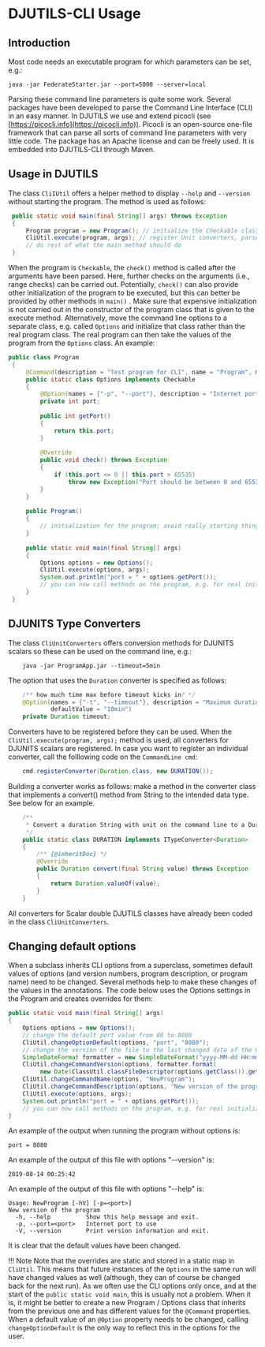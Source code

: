 # DJUTILS-CLI Usage

## Introduction

Most code needs an executable program for which parameters can be set, e.g.:

```text
java -jar FederateStarter.jar --port=5000 --server=local
```

Parsing these command line parameters is quite some work. Several packages have been developed to parse the Command Line Interface (CLI)  in an easy manner. In DJUTILS we use and extend picocli (see [https://picocli.info](https://picocli.info)). Picocli is an open-source one-file framework that can parse all sorts of command line parameters with very little code. The package has an Apache license and can be freely used. It is embedded into DJUTILS-CLI through Maven.


## Usage in DJUTILS

The class `CliIUtil` offers a helper method to display `--help` and `--version` without starting the program. The method is used as follows: 

```java
 public static void main(final String[] args) throws Exception
 {
     Program program = new Program(); // initialize the Checkable class with the @Option information
     CliUtil.execute(program, args); // register Unit converters, parse the command line, catch --help, --version and error
     // do rest of what the main method should do
 }
```
 
When the program is `Checkable`, the `check()` method is called after the arguments have been parsed. Here, further checks on the arguments (i.e., range checks) can be carried out. Potentially, `check()` can also provide other initialization of the program to be executed, but this can better be provided by other methods in `main()` . Make sure that expensive initialization is not carried out in the constructor of the program class that is given to the execute method. Alternatively, move the command line options to a separate class, e.g. called `Options` and initialize that class rather than the real program class. The real program can then take the values of the program from the `Options` class. An example:  

```java
public class Program
 {
     @Command(description = "Test program for CLI", name = "Program", mixinStandardHelpOptions = true, version = "1.0")
     public static class Options implements Checkable
     {
         @Option(names = {"-p", "--port"}, description = "Internet port to use", defaultValue = "80")
         private int port;
 
         public int getPort()
         {
             return this.port;
         }
 
         @Override
         public void check() throws Exception
         {
             if (this.port <= 0 || this.port > 65535)
                 throw new Exception("Port should be between 0 and 65535");
         }
     }
 
     public Program()
     {
         // initialization for the program; avoid really starting things
     }
 
     public static void main(final String[] args)
     {
         Options options = new Options();
         CliUtil.execute(options, args);
         System.out.println("port = " + options.getPort());
         // you can now call methods on the program, e.g. for real initialization using the CLI parameters in options
     }
 }
```


## DJUNITS Type Converters

The class `CliUnitConverters` offers conversion methods for DJUNITS scalars so these can be used on the command line, e.g.: 

```text
    java -jar ProgramApp.jar --timeout=5min
```

The option that uses the `Duration` converter is specified as follows:

```java
    /** how much time max before timeout kicks in? */
    @Option(names = {"-t", "--timeout"}, description = "Maximum duration before timeout stops the process",
            defaultValue = "10min")
    private Duration timeout;
```

Converters have to be registered before they can be used. When the `CliUtil.execute(program, args);` method is used, all converters for DJUNITS scalars are registered. In case you want to register an individual converter, call the folllowing code on the `CommandLine cmd`:

```java
    cmd.registerConverter(Duration.class, new DURATION());
```

Building a converter works as follows: make a method in the converter class that implements a convert() method from String to the intended data type. See below for an example.

```java
    /**
     * Convert a duration String with unit on the command line to a Duration scalar.
     */
    public static class DURATION implements ITypeConverter<Duration>
    {
        /** {@inheritDoc} */
        @Override
        public Duration convert(final String value) throws Exception
        {
            return Duration.valueOf(value);
        }
    }
```

All converters for Scalar double DJUTILS classes have already been coded in the class `CliUnitConverters`.


## Changing default options

When a subclass inherits CLI options from a superclass, sometimes default values of options (and version numbers, program description, or program name) need to be changed. Several methods help to make these changes of the values in the annotations. The code below uses the Options settings in the Program and creates overrides for them:

```java
public static void main(final String[] args)
{
    Options options = new Options();
    // change the default port value from 80 to 8080
    CliUtil.changeOptionDefault(options, "port", "8080"); 
    // change the version of the file to the last changed date of the Options class file
    SimpleDateFormat formatter = new SimpleDateFormat("yyyy-MM-dd HH:mm:ss");
    CliUtil.changeCommandVersion(options, formatter.format(
         new Date(ClassUtil.classFileDescriptor(options.getClass()).getLastChangedDate())));
    CliUtil.changeCommandName(options, "NewProgram");
    CliUtil.changeCommandDescription(options, "New version of the program");
    CliUtil.execute(options, args);
    System.out.println("port = " + options.getPort());
    // you can now call methods on the program, e.g. for real initialization using the CLI parameters in options
}
```

An example of the output when running the program without options is:

```text
port = 8080
```

An example of the output of this file with options "--version" is:

```text
2019-08-14 00:25:42
```

An example of the output of this file with options "--help" is:

```text
Usage: NewProgram [-hV] [-p=<port>]
New version of the program
  -h, --help          Show this help message and exit.
  -p, --port=<port>   Internet port to use
  -V, --version       Print version information and exit.
```

It is clear that the default values have been changed.

!!! Note
    Note that the overrides are static and stored in a static map in `CliUtil`. This means that future instances of the  `Options` in the same run will have changed values as well (although, they can of course be changed back for the next run). As we often use the CLI options only once, and at the start of the `public static void main`, this is usually not a problem. When it is, it might be better to create a new Program / Options class that inherits from the previous one and has different values for the `@Command` properties. When a default value of an `@Option` property needs to be changed, calling `changeOptionDefault` is the only way to reflect this in the options for the user.

